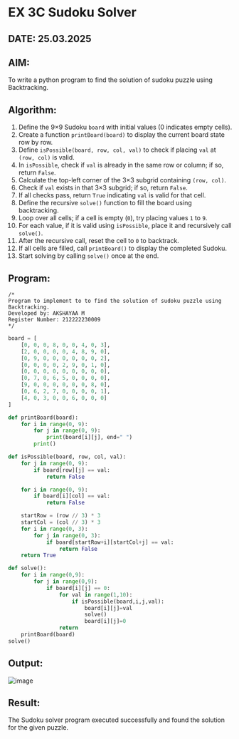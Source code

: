 # EX 3C Sudoku Solver
## DATE: 25.03.2025
## AIM:
To write a python program to find the solution of sudoku puzzle using Backtracking.


## Algorithm:

1. Define the 9×9 Sudoku `board` with initial values (0 indicates empty cells).  
2. Create a function `printBoard(board)` to display the current board state row by row.  
3. Define `isPossible(board, row, col, val)` to check if placing `val` at `(row, col)` is valid.  
4. In `isPossible`, check if `val` is already in the same row or column; if so, return `False`.  
5. Calculate the top-left corner of the 3×3 subgrid containing `(row, col)`.  
6. Check if `val` exists in that 3×3 subgrid; if so, return `False`.  
7. If all checks pass, return `True` indicating `val` is valid for that cell.  
8. Define the recursive `solve()` function to fill the board using backtracking.  
9. Loop over all cells; if a cell is empty (`0`), try placing values `1` to `9`.  
10. For each value, if it is valid using `isPossible`, place it and recursively call `solve()`.  
11. After the recursive call, reset the cell to `0` to backtrack.  
12. If all cells are filled, call `printBoard()` to display the completed Sudoku.  
13. Start solving by calling `solve()` once at the end.  


## Program:
```
/*
Program to implement to to find the solution of sudoku puzzle using Backtracking.
Developed by: AKSHAYAA M
Register Number: 212222230009
*/
```
```python
board = [
    [0, 0, 0, 8, 0, 0, 4, 0, 3],
    [2, 0, 0, 0, 0, 4, 8, 9, 0],
    [0, 9, 0, 0, 0, 0, 0, 0, 2],
    [0, 0, 0, 0, 2, 9, 0, 1, 0],
    [0, 0, 0, 0, 0, 0, 0, 0, 0],
    [0, 7, 0, 6, 5, 0, 0, 0, 0],
    [9, 0, 0, 0, 0, 0, 0, 8, 0],
    [0, 6, 2, 7, 0, 0, 0, 0, 1],
    [4, 0, 3, 0, 0, 6, 0, 0, 0]
]

def printBoard(board):
    for i in range(0, 9):
        for j in range(0, 9):
            print(board[i][j], end=" ")
        print()

def isPossible(board, row, col, val):
    for j in range(0, 9):
        if board[row][j] == val:
            return False

    for i in range(0, 9):
        if board[i][col] == val:
            return False

    startRow = (row // 3) * 3
    startCol = (col // 3) * 3
    for i in range(0, 3):
        for j in range(0, 3):
            if board[startRow+i][startCol+j] == val:
                return False
    return True

def solve():
    for i in range(0,9):
        for j in range(0,9):
            if board[i][j] == 0:
                for val in range(1,10):
                    if isPossible(board,i,j,val):
                        board[i][j]=val
                        solve()
                        board[i][j]=0
                return 
    printBoard(board)        
solve()
```

## Output:

![image](https://github.com/user-attachments/assets/e970db21-1325-4d87-a291-47fa84198921)


## Result:
The Sudoku solver program executed successfully and found the solution for the given puzzle.
